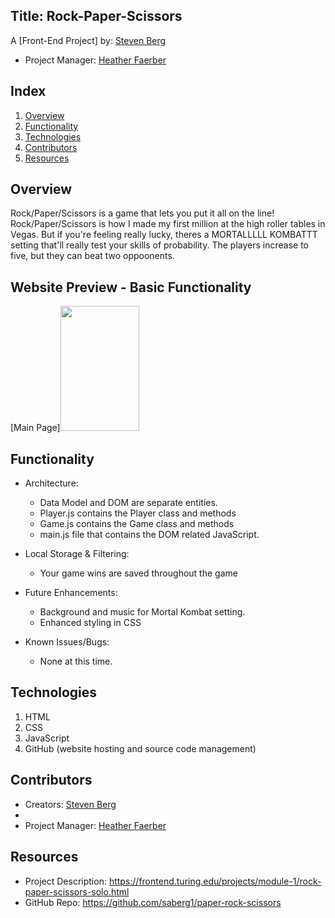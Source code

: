 ## Title: Rock-Paper-Scissors

A [Front-End Project] by: [Steven Berg](https://github.com/saberg1)

* Project Manager: [Heather Faerber](https://github.com/hfaerber)

## Index

1. [Overview](#overview)
2. [Functionality](#functionality)
3. [Technologies](#technologies)
4. [Contributors](#contributors)
5. [Resources](#resources)

## Overview

Rock/Paper/Scissors is a game that lets you put it all on the line! Rock/Paper/Scissors is how I made my first million at the high roller tables in Vegas. But if you're feeling really lucky, theres a MORTALLLLL KOMBATTT setting that'll really test your skills of probability. The players increase to five, but they can beat two oppoonents.  

## Website Preview - Basic Functionality

[Main Page]<img src="https://ibb.co/NFC0T2X" width="50%" height="200"/>

## Functionality

* Architecture:
    * Data Model and DOM are separate entities.
    * Player.js contains the Player class and methods
    * Game.js contains the Game class and methods
    * main.js file that contains the DOM related JavaScript.

* Local Storage & Filtering:
    * Your game wins are saved throughout the game

* Future Enhancements:
    * Background and music for Mortal Kombat setting.
    * Enhanced styling in CSS

* Known Issues/Bugs:
    * None at this time.

## Technologies

1. HTML
2. CSS
3. JavaScript
4. GitHub (website hosting and source code management)

## Contributors

* Creators: [Steven Berg](https://github.com/saberg1)
* 
* Project Manager: [Heather Faerber](https://github.com/hfaerber)

## Resources
* Project Description: https://frontend.turing.edu/projects/module-1/rock-paper-scissors-solo.html
* GitHub Repo: https://github.com/saberg1/paper-rock-scissors
